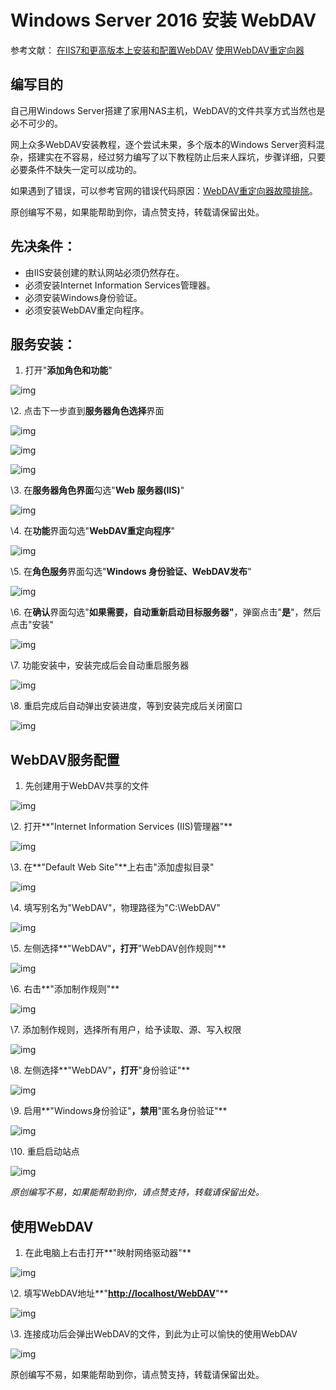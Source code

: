 # Windows Server 2016 安装 WebDAV

参考文献：
[在IIS7和更高版本上安装和配置WebDAV](https://docs.microsoft.com/en-us/iis/install/installing-publishing-technologies/installing-and-configuring-webdav-on-iis) 
[使用WebDAV重定向器](https://docs.microsoft.com/en-us/iis/publish/using-webdav/using-the-webdav-redirector#troubleshooting-the-webdav-redirector)

## 编写目的

自己用Windows Server搭建了家用NAS主机，WebDAV的文件共享方式当然也是必不可少的。

网上众多WebDAV安装教程，逐个尝试未果，多个版本的Windows Server资料混杂，搭建实在不容易，经过努力编写了以下教程防止后来人踩坑，步骤详细，只要必要条件不缺失一定可以成功的。

如果遇到了错误，可以参考官网的错误代码原因：[WebDAV重定向器故障排除](https://docs.microsoft.com/en-us/iis/publish/using-webdav/using-the-webdav-redirector#troubleshooting-the-webdav-redirector)。

原创编写不易，如果能帮助到你，请点赞支持，转载请保留出处。

## 先决条件：

- 由IIS安装创建的默认网站必须仍然存在。
- 必须安装Internet Information Services管理器。
- 必须安装Windows身份验证。
- 必须安装WebDAV重定向程序。

## 服务安装：

1. 打开"**添加角色和功能**"

![img](https://pic2.zhimg.com/v2-b29aec097fb39e3a8c9cd03aaa246f01_b.png)

\2. 点击下一步直到**服务器角色选择**界面

![img](https://pic2.zhimg.com/v2-d2fac91f018264ae283218c8132dfae9_b.png)

![img](https://pic1.zhimg.com/v2-3b5eb97c8e34510ce162cd570f848cc0_b.png)

![img](https://pic2.zhimg.com/v2-6374f4bad1c88f3179549d3e399b4a19_b.png)

\3. 在**服务器角色界面**勾选"**Web 服务器(IIS)**"

![img](https://pic2.zhimg.com/v2-6e9c868244af00b09f2bee685d56e4cd_b.png)

\4. 在**功能**界面勾选"**WebDAV重定向程序**"

![img](https://pic2.zhimg.com/v2-da1c929e680188d29b44e680e0f25ca1_b.png)

\5. 在**角色服务**界面勾选"**Windows 身份验证、WebDAV发布**"

![img](https://pic4.zhimg.com/v2-58c1d89445a10b256b4d73b3543b18df_b.png)

\6. 在**确认**界面勾选"**如果需要，自动重新启动目标服务器"**，弹窗点击"**是**"，然后点击"安装"

![img](https://pic2.zhimg.com/v2-caaad6ab1ba290f12008a215d650c901_b.png)

\7. 功能安装中，安装完成后会自动重启服务器

![img](https://pic2.zhimg.com/v2-4b89f8d0fa48389a116671cabc879b21_b.png)

\8. 重启完成后自动弹出安装进度，等到安装完成后关闭窗口

![img](https://pic1.zhimg.com/v2-5d0f963197dbde88823a00bc024b5c20_b.png)

## WebDAV服务配置

1. 先创建用于WebDAV共享的文件

![img](https://pic4.zhimg.com/v2-6c7492aed41c95796d31422cbeef3a8b_b.png)

\2. 打开**"Internet Information Services (IIS)管理器"**

![img](https://pic3.zhimg.com/v2-4dfe480ada4fcead57e087813ae3405e_b.png)

\3. 在**"Default Web Site"**上右击"添加虚拟目录"

![img](https://pic4.zhimg.com/v2-c90fffcc8c14bf8c91dc6f49604605db_b.png)

\4. 填写别名为"WebDAV"，物理路径为"C:\WebDAV"

![img](https://pic2.zhimg.com/v2-e98d4d8f6a2f42d95765f90a72659741_b.png)

\5. 左侧选择**"WebDAV"**，打开**"WebDAV创作规则"**

![img](https://pic1.zhimg.com/v2-7fd460c314a03304f48af08b8abde19c_b.png)

\6. 右击**"添加制作规则"**

![img](https://pic1.zhimg.com/v2-3ab81ce2972c01a25b46b25dadd65194_b.png)

\7. 添加制作规则，选择所有用户，给予读取、源、写入权限

![img](https://pic4.zhimg.com/v2-0f6d1635cbe28c423dc9d0034c461f73_b.png)

\8. 左侧选择**"WebDAV"**，打开**"身份验证"**

![img](https://pic4.zhimg.com/v2-801ff613fb744102bbc94c50b5668b03_b.png)

\9. 启用**"Windows身份验证"**，禁用**"匿名身份验证"**

![img](https://pic3.zhimg.com/v2-cd60f90ece329da949dc390f3c10d626_b.png)

\10. 重启启动站点

![img](https://pic2.zhimg.com/v2-df1027d65f79cf76686c879532cde731_b.png)

*原创编写不易，如果能帮助到你，请点赞支持，转载请保留出处。*

## 使用WebDAV

1. 在此电脑上右击打开**"映射网络驱动器"**

![img](https://pic4.zhimg.com/v2-685c0d1518ba282c19c29f21e3cc71a3_b.png)

\2. 填写WebDAV地址**"**[**http://localhost/WebDAV**](http://localhost/WebDAV)**"**

![img](https://pic4.zhimg.com/v2-47599a1d7686b5c9ccf84c05b81d9d53_b.png)

\3. 连接成功后会弹出WebDAV的文件，到此为止可以愉快的使用WebDAV

![img](https://pic2.zhimg.com/v2-cb0282c63279c134b610942d5d118301_b.png)

原创编写不易，如果能帮助到你，请点赞支持，转载请保留出处。